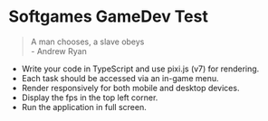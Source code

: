 # Softgames GameDev Test

> A man chooses, a slave obeys <br> - Andrew Ryan

- Write your code in TypeScript and use pixi.js (v7) for rendering.
- Each task should be accessed via an in-game menu.
- Render responsively for both mobile and desktop devices.
- Display the fps in the top left corner.
- Run the application in full screen.
